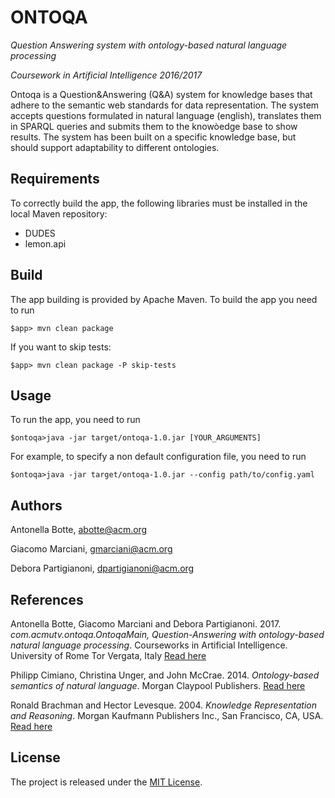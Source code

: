 # ONTOQA

*Question Answering system with ontology-based natural language processing*

*Coursework in Artificial Intelligence 2016/2017*

Ontoqa is a Question&Answering (Q&A) system for knowledge bases that adhere to the semantic web standards for data representation.
The system accepts questions formulated in natural language (english), translates them in SPARQL queries and submits them to the knowòedge base to show results.
The system has been built on a specific knowledge base, but should support adaptability to different ontologies.

## Requirements
To correctly build the app, the following libraries must be installed in the local Maven repository:
 
* DUDES
* lemon.api


## Build
The app building is provided by Apache Maven. To build the app you need to run

    $app> mvn clean package

If you want to skip tests:

    $app> mvn clean package -P skip-tests


## Usage 
To run the app, you need to run

    $ontoqa>java -jar target/ontoqa-1.0.jar [YOUR_ARGUMENTS]

For example, to specify a non default configuration file, you need to run

    $ontoqa>java -jar target/ontoqa-1.0.jar --config path/to/config.yaml


## Authors
Antonella Botte, [abotte@acm.org](mailto:abotte@acm.org)

Giacomo Marciani, [gmarciani@acm.org](mailto:gmarciani@acm.org)

Debora Partigianoni, [dpartigianoni@acm.org](mailto:dpartigianoni@acm.org)


## References
Antonella Botte, Giacomo Marciani and Debora Partigianoni. 2017. *com.acmutv.ontoqa.OntoqaMain, Question-Answering with ontology-based natural language processing*. Courseworks in Artificial Intelligence. University of Rome Tor Vergata, Italy [Read here](https://gmarciani.com)

Philipp Cimiano, Christina Unger, and John McCrae. 2014. *Ontology-based semantics of natural language*. Morgan Claypool Publishers. [Read here](http://www.morganclaypool.com/doi/abs/10.2200/S00561ED1V01Y201401HLT024?journalCode=hlt)

Ronald Brachman and Hector Levesque. 2004. *Knowledge Representation and Reasoning*. Morgan Kaufmann Publishers Inc., San Francisco, CA, USA. [Read here](http://dl.acm.org/citation.cfm?id=975621)


## License
The project is released under the [MIT License](https://opensource.org/licenses/MIT).
